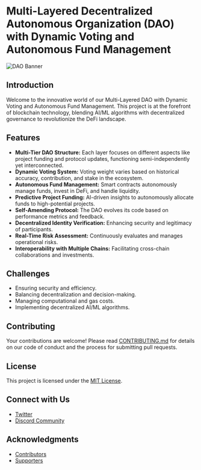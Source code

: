# Multi-Layered Decentralized Autonomous Organization (DAO) with Dynamic Voting and Autonomous Fund Management

![DAO Banner](https://i.ibb.co/7yp79zh/NVIDIA-Share-XHZo-LGPaq-P.png)

## Introduction
Welcome to the innovative world of our Multi-Layered DAO with Dynamic Voting and Autonomous Fund Management. This project is at the forefront of blockchain technology, blending AI/ML algorithms with decentralized governance to revolutionize the DeFi landscape.

## Features
- **Multi-Tier DAO Structure:** Each layer focuses on different aspects like project funding and protocol updates, functioning semi-independently yet interconnected.
- **Dynamic Voting System:** Voting weight varies based on historical accuracy, contribution, and stake in the ecosystem.
- **Autonomous Fund Management:** Smart contracts autonomously manage funds, invest in DeFi, and handle liquidity.
- **Predictive Project Funding:** AI-driven insights to autonomously allocate funds to high-potential projects.
- **Self-Amending Protocol:** The DAO evolves its code based on performance metrics and feedback.
- **Decentralized Identity Verification:** Enhancing security and legitimacy of participants.
- **Real-Time Risk Assessment:** Continuously evaluates and manages operational risks.
- **Interoperability with Multiple Chains:** Facilitating cross-chain collaborations and investments.

## Challenges
- Ensuring security and efficiency.
- Balancing decentralization and decision-making.
- Managing computational and gas costs.
- Implementing decentralized AI/ML algorithms.

## Contributing
Your contributions are welcome! Please read [CONTRIBUTING.md](URL_TO_CONTRIBUTING.md) for details on our code of conduct and the process for submitting pull requests.

## License
This project is licensed under the [MIT License](LICENSE.md).

## Connect with Us
- [Twitter](YOUR_TWITTER_LINK)
- [Discord Community](YOUR_DISCORD_LINK)

## Acknowledgments
- [Contributors](URL_TO_CONTRIBUTORS_PAGE)
- [Supporters](URL_TO_SUPPORTERS_PAGE)
